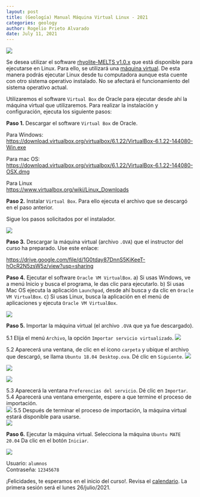 ```yaml
---
layout: post
title: (Geología) Manual Máquina Virtual Linux - 2021
categories: geology
author: Rogelio Prieto Alvarado
date: July 11, 2021
---
```


![](https://raw.githubusercontent.com/rogelioprieto/linux-tips/master/_posts/mv-rhyolite-MELTS-images/Escuela-de-Verano2021-header.png)

Se desea utilizar el software [rhyolite-MELTS v1.0.x](http://melts.ofm-research.org/) que está disponible para ejecutarse en Linux.
Para ello, se utilizará una [máquina virtual](https://www.redhat.com/es/topics/virtualization/what-is-a-virtual-machine). De esta manera podrás ejecutar Linux desde tu computadora aunque esta cuente con otro sistema operativo instalado. No se afectará el funcionamiento del sistema operativo actual.

Utilizaremos el software `Virtual Box` de Oracle para ejecutar desde ahí la máquina virtual que utilizaremos. Para realizar la instalación y configuración, ejecuta los siguiente pasos:

**Paso 1.** Descargar el software `Virtual Box` de Oracle.

Para Windows:  
<https://download.virtualbox.org/virtualbox/6.1.22/VirtualBox-6.1.22-144080-Win.exe>

Para mac OS:  
<https://download.virtualbox.org/virtualbox/6.1.22/VirtualBox-6.1.22-144080-OSX.dmg>

Para Linux  
<https://www.virtualbox.org/wiki/Linux_Downloads>


**Paso 2.** Instalar `Virtual Box`. Para ello ejecuta el archivo que se descargó en el paso anterior.

Sigue los pasos solicitados por el instalador.

![](https://raw.githubusercontent.com/rogelioprieto/linux-tips/master/_posts/mv-rhyolite-MELTS-images/00.png)




**Paso 3.** Descargar la máquina virtual (archivo `.OVA`) que el instructor del curso ha preparado. Use este enlace:


<https://drive.google.com/file/d/1G0tday87DnnS5KiKeeT-hOcR2N5zsW5z/view?usp=sharing>

**Paso 4.** Ejecutar el software `Oracle VM VirtualBox`.
	a) Si usas Windows, ve a menú Inicio y busca el programa, le das clic para ejecutarlo.
    b) Si usas Mac OS ejecuta la aplicación `Launchpad`, desde ahí busca y da clic en `Oracle VM VirtualBox`.
    c) Si usas Linux, busca la aplicación en el menú de aplicaciones y ejecuta `Oracle VM VirtualBox`.

![](https://raw.githubusercontent.com/rogelioprieto/linux-tips/master/_posts/mv-rhyolite-MELTS-images/01.png)

**Paso 5.** Importar la máquina virtual (el archivo `.OVA` que ya fue descargado).

5.1 Elija el menú `Archivo`, la opción `Importar servicio virtualizado`. ![](https://raw.githubusercontent.com/rogelioprieto/linux-tips/master/_posts/mv-rhyolite-MELTS-images/02.png)

5.2 Aparecerá una ventana, de clic en el ícono `carpeta` y ubique el archivo que descargó, se llama `Ubuntu 18.04 Desktop.ova`. Dé clic en `Siguiente`. 
![](https://raw.githubusercontent.com/rogelioprieto/linux-tips/master/_posts/mv-rhyolite-MELTS-images/03.png) 

![](https://raw.githubusercontent.com/rogelioprieto/linux-tips/master/_posts/mv-rhyolite-MELTS-images/04.png) 

![](https://raw.githubusercontent.com/rogelioprieto/linux-tips/master/_posts/mv-rhyolite-MELTS-images/05.png)

5.3 Aparecerá la ventana `Preferencias del servicio`. Dé clic en `Importar`.  
5.4 Aparecerá una ventana emergente, espere a que termine el proceso de importación.  
![](https://raw.githubusercontent.com/rogelioprieto/linux-tips/master/_posts/mv-rhyolite-MELTS-images/06.png)
5.5 Después de terminar el proceso de importación, la máquina virtual estará disponible para usarse.  
![](https://raw.githubusercontent.com/rogelioprieto/linux-tips/master/_posts/mv-rhyolite-MELTS-images/07.png)  

**Paso 6.** Ejecutar la máquina virtual. Selecciona la máquina `Ubuntu MATE 20.04` Da clic en el botón `Iniciar`. 

![](https://raw.githubusercontent.com/rogelioprieto/linux-tips/master/_posts/mv-rhyolite-MELTS-images/08.png)  

Usuario: `alumnos`  
Contraseña: `12345678`

¡Felicidades, te esperamos en el inicio del curso!. Revisa el [calendario](https://fic.uas.edu.mx/escueladeverano/). La primera sesión será el lunes 26/julio/2021.
